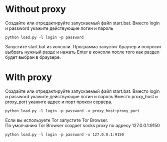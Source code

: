 # Without proxy
Создайте или отредактируйте запускаемый файл start.bat.
Вместо login и password укажите действующие логин и пароль
```
python load.py -l login -p password
```
Запустите start.bat из консоли.
Программа запустит браузер и попросит выбрать нужный разде и нажать Enter в консоли после того как раздел будет выбран в браузере.

# With proxy
Создайте или отредактируйте запускаемый файл start.bat.
Вместо login и password укажите действующие логин и пароль
Вместо proxy_host и proxy_port укажите адрес и порт прокси сервера. 
```
python load.py -l login -p password -x proxy_host:proxy_port
```
Если вы используете Tor запустите Tor Browser.   
По умолчанию Tor Browser создает socks proxy  по адресу 127.0.0.1:9150
```
python load.py -l login -p password -x 127.0.0.1:9150
```